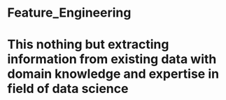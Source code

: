 # Feature_Engineering
# This nothing but extracting information from existing data with domain knowledge and expertise in field of data science